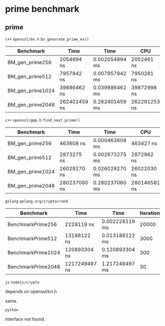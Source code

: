 # prime benchmark

## prime

`c++` `openssl/bn.h` `bn_generate_prime_ex()`

|Benchmark    |             Time     |Time     |        CPU |  Iterations|
|-|-|-|-|-|
|BM_gen_prime256|     2054894 ns|0.002054894 ms|     2052461 ns|        20858|
|BM_gen_prime512|     7957842 ns|0.007957842 ms|     7950281 ns|         5173|
|BM_gen_prime1024|   39886462 ns|0.039886462 ms|    39872998 ns|         1104|
|BM_gen_prime2048|  262401459 ns|0.262401459 ms|   262291253 ns|          130|

`c++` `openssl/gmp.h` `find_next_prime()`

|Benchmark    |             Time     |Time     |        CPU |  Iterations|
|-|-|-|-|-|
|BM_gen_prime256|      463608 ns|0.000463608 ms|       463427 ns|        91107|
|BM_gen_prime512|     2873275 ns|0.002873275 ms|      2872962 ns|        14658|
|BM_gen_prime1024|   26029270 ns|0.026029270 ms|     26022030 ns|         1628|
|BM_gen_prime2048|  280237060 ns|0.280237060 ms|    280146581 ns|          160|

`golang` `golang.org/crypto/rand`

|Benchmark    |             Time     |Time     |  Iterations|
|-|-|-|-|
|BenchmarkPrime256|2228119 ns|0.002228119  ms|20000 |
|BenchmarkPrime512|13188122 ns|0.013188122  ms|3000 |
|BenchmarkPrime1024|120893304 ns|0.120893304  ms|300 |
|BenchmarkPrime2048|1217249497 ns|1.217249497  ms|30 |


`js` `nodejs/crypto`

depends on openssl/bn.h

same.

`python`

interface not found.
